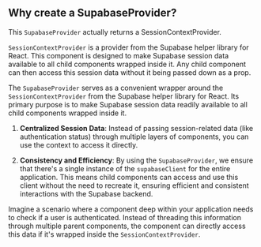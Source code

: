 
## Why create a SupabaseProvider?

This `SupabaseProvider` actually returns a SessionContextProvider.

`SessionContextProvider` is a provider from the Supabase helper library for React. This component is designed to make Supabase session data available to all child components wrapped inside it. Any child component can then access this session data without it being passed down as a prop.

The `SupabaseProvider` serves as a convenient wrapper around the `SessionContextProvider` from the Supabase helper library for React. Its primary purpose is to make Supabase session data readily available to all child components wrapped inside it.

1. **Centralized Session Data**: Instead of passing session-related data (like authentication status) through multiple layers of components, you can use the context to access it directly. 

2. **Consistency and Efficiency**: By using the `SupabaseProvider`, we ensure that there's a single instance of the `supabaseClient` for the entire application. This means child components can access and use this client without the need to recreate it, ensuring efficient and consistent interactions with the Supabase backend.

Imagine a scenario where a component deep within your application needs to check if a user is authenticated. Instead of threading this information through multiple parent components, the component can directly access this data if it's wrapped inside the `SessionContextProvider`.
